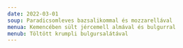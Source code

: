 ```yaml
---
date: 2022-03-01
soup: Paradicsomleves bazsalikommal és mozzarellával
menua: Kemencében sült jércemell almával és bulgurral
menub: Töltött krumpli bulgursalátával
---
```

